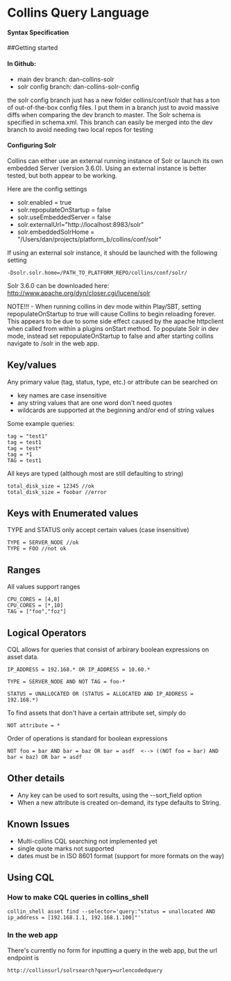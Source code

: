 # Collins Query Language
#### Syntax Specification

##Getting started

#### In Github:

- main dev branch: dan-collins-solr
- solr config branch: dan-collins-solr-config

the solr config branch just has a new folder collins/conf/solr that has a ton
of out-of-the-box config files.  I put them in a branch just to avoid massive
diffs when comparing the dev branch to master.  The Solr schema is specified in
schema.xml.  This branch can easily be merged into the dev branch to avoid
needing two local repos for testing

#### Configuring Solr

Collins can either use an external running instance of Solr or launch its own
embedded Server (version 3.6.0).  Using an external instance is better tested,
but both appear to be working.

Here are the config settings

- solr.enabled = true
- solr.repopulateOnStartup = false
- solr.useEmbeddedServer = false
- solr.externalUrl="http://localhost:8983/solr"
- solr.embeddedSolrHome = "/Users/dan/projects/platform_b/collins/conf/solr"

If using an external solr instance, it should be launched with the following setting

    -Dsolr.solr.home=/PATH_TO_PLATFORM_REPO/collins/conf/solr/

Solr 3.6.0 can be downloaded here: http://www.apache.org/dyn/closer.cgi/lucene/solr

NOTE!!! - When running collins in dev mode within Play/SBT, setting
repopulateOnStartup to true will cause Collins to begin reloading forever.
This appears to be due to some side effect caused by the apache httpclient when
called from within a plugins onStart method.  To populate Solr in dev mode,
instead set repopulateOnStartup to false and after starting collins navigate to
/solr in the web app.  

## Key/values

Any primary value (tag, status, type, etc.) or attribute can be searched on

- key names are case insensitive
- any string values that are one word don't need quotes
- wildcards are supported at the beginning and/or end of string values

Some example queries:

    tag = "test1"
    tag = test1
    tag = test*
    tag = *1
    TAG = test1

All keys are typed (although most are still defaulting to string)

    total_disk_size = 12345 //ok
    total_disk_size = foobar //error

## Keys with Enumerated values
TYPE and STATUS only accept certain values (case insensitive)

    TYPE = SERVER_NODE //ok
    TYPE = FOO //not ok

## Ranges

All values support ranges

    CPU_CORES = [4,8]
    CPU_CORES = [*,10]
    TAG = ["foo","foz"]

## Logical Operators

CQL allows for queries that consist of arbirary boolean expressions on asset data.

    IP_ADDRESS = 192.168.* OR IP_ADDRESS = 10.60.*
    
    TYPE = SERVER_NODE AND NOT TAG = foo-*
    
    STATUS = UNALLOCATED OR (STATUS = ALLOCATED AND IP_ADDRESS = 192.168.*)
    
To find assets that don't have a certain attribute set, simply do

    NOT attribute = *
    
Order of operations is standard for boolean expressions

    NOT foo = bar AND bar = baz OR bar = asdf  <--> ((NOT foo = bar) AND bar = baz) OR bar = asdf

## Other details

- Any key can be used to sort results, using the --sort_field option
- When a new attribute is created on-demand, its type defaults to String.  

## Known Issues

- Multi-collins CQL searching not implemented yet
- single quote marks not supported
- dates must be in ISO 8601 format (support for more formats on the way)

## Using CQL 

### How to make CQL queries in collins_shell

    collin_shell asset find --selector='query:"status = unallocated AND ip_address = [192.168.1.1, 192.168.1.100]"' 

### In the web app

There's currently no form for inputting a query in the web app, but the url endpoint is

    http://collinsurl/solrsearch?query=urlencodedquery

